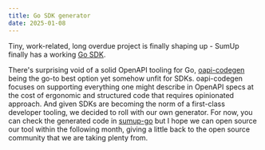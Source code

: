 ```yaml
---
title: Go SDK generator
date: 2025-01-08
---
```


Tiny, work-related, long overdue project is finally shaping up - SumUp finally has a working [Go SDK](https://github.com/sumup/sumup-go).

There's surprising void of a solid OpenAPI tooling for Go, [oapi-codegen](https://github.com/deepmap/oapi-codegen) being the go-to best option yet somehow unfit for SDKs. oapi-codegen focuses on supporting everything one might describe in OpenAPI specs at the cost of ergonomic and structured code that requires opinionated approach. And given SDKs are becoming the norm of a first-class developer tooling, we decided to roll with our own generator. For now, you can check the generated code in [sumup-go](https://github.com/sumup/sumup-go) but I hope we can open source our tool within the following month, giving a little back to the open source community that we are taking plenty from.

